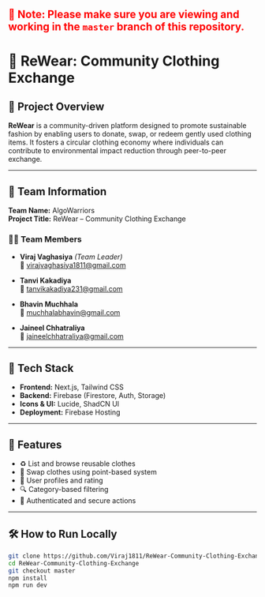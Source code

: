 <h2 style="color: red;">🔴 Note: Please make sure you are viewing and working in the <code>master</code> branch of this repository.</h2>

# 👕 ReWear: Community Clothing Exchange

## 🧠 Project Overview

**ReWear** is a community-driven platform designed to promote sustainable fashion by enabling users to donate, swap, or redeem gently used clothing items. It fosters a circular clothing economy where individuals can contribute to environmental impact reduction through peer-to-peer exchange.

---

## 👥 Team Information

**Team Name:** AlgoWarriors  
**Project Title:** ReWear – Community Clothing Exchange

### 👩‍💻 Team Members

- **Viraj Vaghasiya** *(Team Leader)*  
  📧 [virajvaghasiya1811@gmail.com](mailto:virajvaghasiya1811@gmail.com)

- **Tanvi Kakadiya**  
  📧 [tanvikakadiya231@gmail.com](mailto:tanvikakadiya231@gmail.com)

- **Bhavin Muchhala**  
  📧 [muchhalabhavin@gmail.com](mailto:muchhalabhavin@gmail.com)

- **Jaineel Chhatraliya**  
  📧 [jaineelchhatraliya@gmail.com](mailto:jaineelchhatraliya@gmail.com)

---

## 🚀 Tech Stack

- **Frontend:** Next.js, Tailwind CSS  
- **Backend:** Firebase (Firestore, Auth, Storage)  
- **Icons & UI:** Lucide, ShadCN UI  
- **Deployment:** Firebase Hosting  

---

## 📂 Features

- ♻️ List and browse reusable clothes
- 🎯 Swap clothes using point-based system
- 👥 User profiles and rating
- 🔍 Category-based filtering
- 🔐 Authenticated and secure actions

---

## 🛠️ How to Run Locally

```bash
git clone https://github.com/Viraj1811/ReWear-Community-Clothing-Exchange.git
cd ReWear-Community-Clothing-Exchange
git checkout master
npm install
npm run dev
